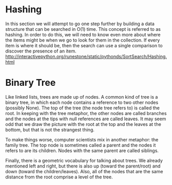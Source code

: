 # Hashing
In this section we will attempt to go one step further by building a data structure that can be searched in O(1) time. This concept is referred to as hashing.  In order to do this, we will need to know even more about where the items might be when we go to look for them in the collection. If every item is where it should be, then the search can use a single comparison to discover the presence of an item. 
http://interactivepython.org/runestone/static/pythonds/SortSearch/Hashing.html

# Binary Tree
Like linked lists, trees are made up of nodes. A common kind of tree is a binary tree, in which each node contains a reference to two other nodes (possibly None). 
The top of the tree (the node tree refers to) is called the root. In keeping with the tree metaphor, the other nodes are called branches and the nodes at the tips with null references are called leaves. It may seem odd that we draw the picture with the root at the top and the leaves at the bottom, but that is not the strangest thing.

To make things worse, computer scientists mix in another metaphor: the family tree. The top node is sometimes called a parent and the nodes it refers to are its children. Nodes with the same parent are called siblings.

Finally, there is a geometric vocabulary for talking about trees. We already mentioned left and right, but there is also up (toward the parent/root) and down (toward the children/leaves). Also, all of the nodes that are the same distance from the root comprise a level of the tree.
